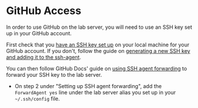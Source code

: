 # GitHub Access

In order to use GitHub on the lab server, you will need to use an SSH key set up in your GitHub account.

First check that you [have an SSH key set up](https://docs.github.com/en/authentication/connecting-to-github-with-ssh/checking-for-existing-ssh-keys) on your local machine for your GitHub account. If you don't, follow the guide on [generating a new SSH key and adding it to the ssh-agent](https://docs.github.com/en/authentication/connecting-to-github-with-ssh/generating-a-new-ssh-key-and-adding-it-to-the-ssh-agent).

You can then follow GitHub Docs' guide on [using SSH agent forwarding](https://docs.github.com/en/authentication/connecting-to-github-with-ssh/using-ssh-agent-forwarding) to forward your SSH key to the lab server.

- On step 2 under "Setting up SSH agent forwarding", add the `ForwardAgent yes` line under the lab server alias you set up in your `~/.ssh/config` file.